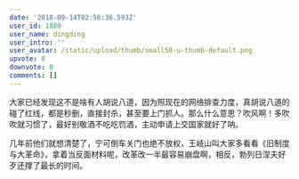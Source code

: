 ```yaml
---
date: '2018-09-14T02:56:36.593Z'
user_id: 1880
user_name: dingding
user_intro: ''
user_avatar: /static/upload/thumb/small50-u-thumb-default.png
upvote: 8
downvote: 0
comments: []
---
```


大家已经发现这不是啥有人胡说八道，因为照现在的网络排查力度，真胡说八道的碰了红线，都是秒删，直接封杀，甚至要上门抓人。那么什么意思？吹风啊！多吹吹就习惯了，最好别敬酒不吃吃罚酒，主动申请上交国家就好了呐。

几年前他们就想清楚了，宁可倒车关门也绝不放权，王岐山叫大家多看看《旧制度与大革命》，拿着当反面材料呢，改革改一半最容易崩盘啊，相反，勃列日涅夫好歹还撑了最长的时间。
